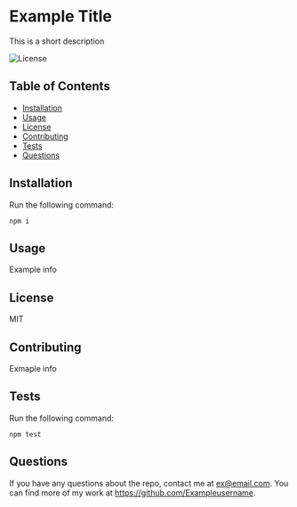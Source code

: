 # Example Title

This is a short description

![License](https://img.shields.io/badge/license-MIT-blue.svg)

## Table of Contents
- [Installation](#installation)
- [Usage](#usage)
- [License](#license)
- [Contributing](#contributing)
- [Tests](#tests)
- [Questions](#questions)

## Installation
Run the following command:

```
npm i
```

## Usage
Example info

## License
MIT

## Contributing
Exmaple info

## Tests
Run the following command:

```
npm test
```

## Questions
If you have any questions about the repo, contact me at ex@email.com. You can find more of my work at https://github.com/Exampleusername.

